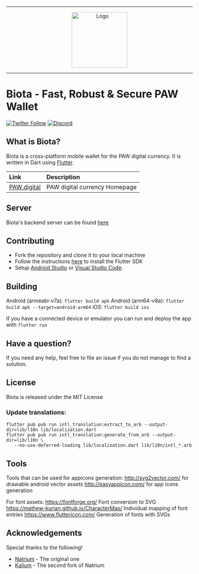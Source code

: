 <hr />
<div align="center">
    <img src="assets/img/logobiota.png" alt="Logo" width='150px' height='auto'/>
</div>
<hr />

# Biota - Fast, Robust & Secure PAW Wallet

[![Twitter Follow](https://img.shields.io/twitter/follow/PAW_digital?style=social)](https://twitter.com/intent/follow?screen_name=PAW_digital)
[![Discord](https://img.shields.io/badge/discord-join%20chat-orange.svg?logo=discord&color=7289DA)](https://discord.gg/DjXn6bb3aE)


## What is Biota?

Biota is a cross-platform mobile wallet for the PAW digital currency. It is written in Dart using [Flutter](https://flutter.io).

| Link | Description |
| :----- | :------ |
[PAW.digital](https://paw.digital) | PAW digital currency Homepage

## Server

Biota's backend server can be found [here](https://github.com/paw-digital/paw-wallet-server)

## Contributing

* Fork the repository and clone it to your local machine
* Follow the instructions [here](https://flutter.io/docs/get-started/install) to install the Flutter SDK
* Setup [Android Studio](https://flutter.io/docs/development/tools/android-studio) or [Visual Studio Code](https://flutter.io/docs/development/tools/vs-code).

## Building

Android (armeabi-v7a): `flutter build apk`
Android (arm64-v8a): `flutter build apk --target=android-arm64`
iOS: `flutter build ios`

If you have a connected device or emulator you can run and deploy the app with `flutter run`

## Have a question?

If you need any help, feel free to file an issue if you do not manage to find a solution.

## License

Biota is released under the MIT License

### Update translations:

```
flutter pub pub run intl_translation:extract_to_arb --output-dir=lib/l10n lib/localization.dart
flutter pub pub run intl_translation:generate_from_arb --output-dir=lib/l10n \
   --no-use-deferred-loading lib/localization.dart lib/l10n/intl_*.arb
```

## Tools

Tools that can be used for appicons generation:
http://svg2vector.com/  for drawable android vector assets
http://easyappicon.com/ for app icons generation

For font assets:
https://fontforge.org/ Font conversion to SVG
https://mathew-kurian.github.io/CharacterMap/ Individual mapping of font entries
https://www.fluttericon.com/ Generation of fonts with SVGs

## Acknowledgements

Special thanks to the following!
- [Natrium](https://github.com/appditto/natrium_wallet_flutter) - The original one
- [Kalium](https://github.com/BananoCoin/kalium_wallet_flutter) - The second fork of Natrium
